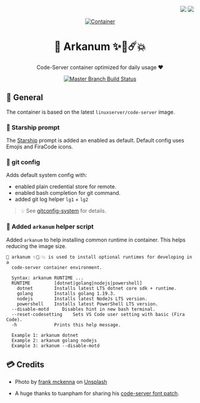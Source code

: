 <p align="right">
  <img src="http://forthebadge.com/images/badges/built-with-love.svg">
  <img src="http://forthebadge.com/images/badges/for-you.svg">
</p>

<p align="center">
  <a href="https://gitea.ocram85.com/CodeServer/arkanum/">
    <img
      src="/CodeServer/arkanum/raw/branch/master/assets/social-logo.png"
      alt="Container"
    >
  </a>
</p>

<h1 align="center">
  🧙 Arkanum ✨🌌☄️💥
</h1>

<p align="center">
Code-Server container optimized for daily usage ❤
</p>

<p align="center">
  <a href="https://ci.ocram85.com/CodeServer/arkanumg">
    <img src="https://ci.ocram85.com/api/badges/CodeServer/arkanum/status.svg" alt="Master Branch Build Status">
  </a>
</p>

## :book: General

The container is based on the latest `linuxserver/code-server` image.

### 🚀 Starship prompt

The [Starship](starship.rs) prompt is added an enabled as default. Default config uses Emojis and FiraCode icons.

### 🔱 git config

Adds default system config with:

- enabled plain credential store for remote.
- enabled bash completion for git command.
- added git log helper `lg1` + `lg2`

> 💡 See [gitconfig-system](./gitconfig-system) for details.

### 🧙 Added `arkanum` helper script

Added `arkanum` to help installing common runtime in container.
This helps reducing the image size.

```
🧙 arkanum ✨🌌☄️💥 is used to install optional runtimes for developing in a
  code-server container environment.

  Syntax: arkanum RUNTIME ...
  RUNTIME         [dotnet|golang|nodejs|powershell]
    dotnet        Installs latest LTS dotnet core sdk + runtime.
    golang        Installs golang 1.19.3.
    nodejs        Installs latest NodeJs LTS version.
    powershell    Installs latest PowerShell LTS version.
  --disable-motd     Disables hint in new bash terminal.
  --reset-codesetting    Sets VS Code user setting with basic (Fira Code).
  -h              Prints this help message.

  Example 1: arkanum dotnet
  Example 2: arkanum golang nodejs
  Example 3: arkanum --disable-motd
```

## 💳 Credits

- Photo by <a href="https://unsplash.com/@frankiefoto?utm_source=unsplash&utm_medium=referral&utm_content=creditCopyText">frank mckenna</a> on <a href="https://unsplash.com/s/photos/container?utm_source=unsplash&utm_medium=referral&utm_content=creditCopyText">Unsplash</a>

- A huge thanks to tuanpham for sharing his [code-server font patch](https://github.com/tuanpham-dev/code-server-font-patch).

